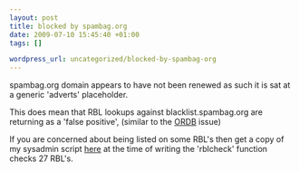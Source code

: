 ```yaml
--- 
layout: post
title: blocked by spambag.org
date: 2009-07-10 15:45:40 +01:00
tags: []

wordpress_url: uncategorized/blocked-by-spambag-org
---
```

spambag.org domain appears to have not been renewed as such it is sat at a generic 'adverts' placeholder.

This does mean that RBL lookups against blacklist.spambag.org are returning as a 'false positive', (similar to the <a href="http://www.saiweb.co.uk/windows/blocked-by-ordb">ORDB</a> issue)

If you are concerned about being listed on some RBL's then get a copy of my sysadmin script <a href="http://www.saiweb.co.uk/sysadmin">here</a> at the time of writing the 'rblcheck' function checks 27 RBL's.

